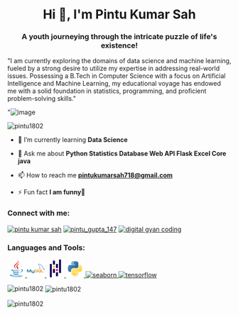<h1 align="center">Hi 👋, I'm Pintu Kumar Sah</h1>
<h3 align="center">A youth journeying through the intricate puzzle of life's existence!</h3>

"I am currently exploring the domains of data science and machine learning, fueled by a strong desire to utilize my expertise in addressing real-world issues. Possessing a B.Tech in Computer Science with a focus on Artificial Intelligence and Machine Learning, my educational voyage has endowed me with a solid foundation in statistics, programming, and proficient problem-solving skills."

"![image](https://github.com/Pintu1802/Pintu1802/assets/126938670/ca77261e-c513-48c2-8bdf-94ba78c616b6)
‪

<p align="left"> <img src="https://komarev.com/ghpvc/?username=pintu1802&label=Profile%20views&color=0e75b6&style=flat" alt="pintu1802" /> </p>

- 🌱 I’m currently learning **Data Science**

- 💬 Ask me about **Python Statistics Database Web API Flask Excel Core java**

- 📫 How to reach me **pintukumarsah718@gmail.com**

- ⚡ Fun fact **I am funny🤗**

<h3 align="left">Connect with me:</h3>
<p align="left">
<a href="https://linkedin.com/in/pintu kumar sah" target="blank"><img align="center" src="https://raw.githubusercontent.com/rahuldkjain/github-profile-readme-generator/master/src/images/icons/Social/linked-in-alt.svg" alt="pintu kumar sah" height="30" width="40" /></a>
<a href="https://instagram.com/pintu_gupta_147" target="blank"><img align="center" src="https://raw.githubusercontent.com/rahuldkjain/github-profile-readme-generator/master/src/images/icons/Social/instagram.svg" alt="pintu_gupta_147" height="30" width="40" /></a>
<a href="https://www.youtube.com/c/digital gyan coding" target="blank"><img align="center" src="https://raw.githubusercontent.com/rahuldkjain/github-profile-readme-generator/master/src/images/icons/Social/youtube.svg" alt="digital gyan coding" height="30" width="40" /></a>
</p>

<h3 align="left">Languages and Tools:</h3>
<p align="left"> <a href="https://www.java.com" target="_blank" rel="noreferrer"> <img src="https://raw.githubusercontent.com/devicons/devicon/master/icons/java/java-original.svg" alt="java" width="40" height="40"/> </a> <a href="https://www.mysql.com/" target="_blank" rel="noreferrer"> <img src="https://raw.githubusercontent.com/devicons/devicon/master/icons/mysql/mysql-original-wordmark.svg" alt="mysql" width="40" height="40"/> </a> <a href="https://pandas.pydata.org/" target="_blank" rel="noreferrer"> <img src="https://raw.githubusercontent.com/devicons/devicon/2ae2a900d2f041da66e950e4d48052658d850630/icons/pandas/pandas-original.svg" alt="pandas" width="40" height="40"/> </a> <a href="https://www.python.org" target="_blank" rel="noreferrer"> <img src="https://raw.githubusercontent.com/devicons/devicon/master/icons/python/python-original.svg" alt="python" width="40" height="40"/> </a> <a href="https://seaborn.pydata.org/" target="_blank" rel="noreferrer"> <img src="https://seaborn.pydata.org/_images/logo-mark-lightbg.svg" alt="seaborn" width="40" height="40"/> </a> <a href="https://www.tensorflow.org" target="_blank" rel="noreferrer"> <img src="https://www.vectorlogo.zone/logos/tensorflow/tensorflow-icon.svg" alt="tensorflow" width="40" height="40"/> </a> </p>

<p><img align="left" src="https://github-readme-stats.vercel.app/api/top-langs?username=pintu1802&show_icons=true&locale=en&layout=compact" alt="pintu1802" /></p>

<p>&nbsp;<img align="center" src="https://github-readme-stats.vercel.app/api?username=pintu1802&show_icons=true&locale=en" alt="pintu1802" /></p>

<p><img align="center" src="https://github-readme-streak-stats.herokuapp.com/?user=pintu1802&" alt="pintu1802" /></p>

